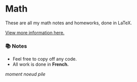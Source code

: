 <h1>Math</h1>

These are all my math notes and homeworks, done in LaTeX.

[View more information here.](https://github.com/drkhapp-school/prog)

<h3>📚 Notes</h3>

- Feel free to copy off any code.
- All work is done in **French.**

*moment noeud pile*
